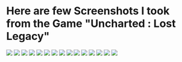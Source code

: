 # Here are few Screenshots I took from the Game "Uncharted : Lost Legacy"

<img src="../images/gallery/uncharted_lost/1.jpg" style="max-width: 100%; height: auto;">
<img src="../images/gallery/uncharted_lost/2.jpg" style="max-width: 100%; height: auto;">
<img src="../images/gallery/uncharted_lost/3.jpg" style="max-width: 100%; height: auto;">
<img src="../images/gallery/uncharted_lost/4.jpg" style="max-width: 100%; height: auto;">
<img src="../images/gallery/uncharted_lost/5.jpg" style="max-width: 100%; height: auto;">
<img src="../images/gallery/uncharted_lost/6.jpg" style="max-width: 100%; height: auto;">
<img src="../images/gallery/uncharted_lost/7.jpg" style="max-width: 100%; height: auto;">
<img src="../images/gallery/uncharted_lost/8.jpg" style="max-width: 100%; height: auto;">
<img src="../images/gallery/uncharted_lost/9.jpg" style="max-width: 100%; height: auto;">
<img src="../images/gallery/uncharted_lost/10.jpg" style="max-width: 100%; height: auto;">
<img src="../images/gallery/uncharted_lost/11.jpg" style="max-width: 100%; height: auto;">
<img src="../images/gallery/uncharted_lost/12.jpg" style="max-width: 100%; height: auto;">
<img src="../images/gallery/uncharted_lost/13.jpg" style="max-width: 100%; height: auto;">
<img src="../images/gallery/uncharted_lost/14.jpg" style="max-width: 100%; height: auto;">
<img src="../images/gallery/uncharted_lost/15.jpg" style="max-width: 100%; height: auto;">